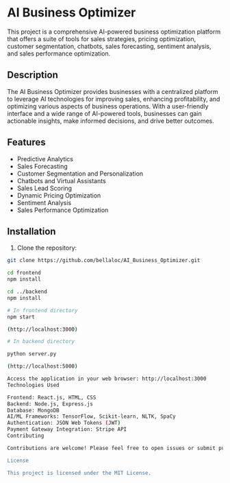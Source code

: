 # AI Business Optimizer

This project is a comprehensive AI-powered business optimization platform that offers a suite of tools for sales strategies, pricing optimization, customer segmentation, chatbots, sales forecasting, sentiment analysis, and sales performance optimization.

## Description

The AI Business Optimizer provides businesses with a centralized platform to leverage AI technologies for improving sales, enhancing profitability, and optimizing various aspects of business operations. With a user-friendly interface and a wide range of AI-powered tools, businesses can gain actionable insights, make informed decisions, and drive better outcomes.

## Features

- Predictive Analytics
- Sales Forecasting
- Customer Segmentation and Personalization
- Chatbots and Virtual Assistants
- Sales Lead Scoring
- Dynamic Pricing Optimization
- Sentiment Analysis
- Sales Performance Optimization

## Installation

1. Clone the repository:

```bash
git clone https://github.com/bellaloc/AI_Business_Optimizer.git

cd frontend
npm install

cd ../backend
npm install

# In frontend directory
npm start

(http://localhost:3000)

# In backend directory

python server.py

(http://localhost:5000)

Access the application in your web browser: http://localhost:3000
Technologies Used

Frontend: React.js, HTML, CSS
Backend: Node.js, Express.js
Database: MongoDB
AI/ML Frameworks: TensorFlow, Scikit-learn, NLTK, SpaCy
Authentication: JSON Web Tokens (JWT)
Payment Gateway Integration: Stripe API
Contributing

Contributions are welcome! Please feel free to open issues or submit pull requests for any improvements or features you'd like to see added to the project.

License

This project is licensed under the MIT License.
